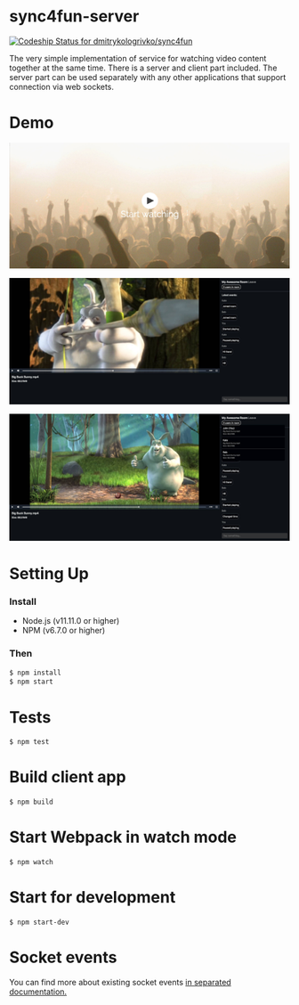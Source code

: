 # sync4fun-server
[![Codeship Status for dmitrykologrivko/sync4fun](https://app.codeship.com/projects/ff2dab20-0ead-0137-ccee-1e87ac5fd1a9/status?branch=master)](https://app.codeship.com/projects/326902)

The very simple implementation of service for watching video content together at the same time. 
There is a server and client part included. The server part can be used separately with any other applications 
that support connection via web sockets.

# Demo

![](./docs/arts/main_page.jpg)

![](./docs/arts/app_1.jpg)

![](./docs/arts/app_2.jpg)

# Setting Up

### Install

* Node.js (v11.11.0 or higher)
* NPM (v6.7.0 or higher)

### Then

```
$ npm install
$ npm start
```

# Tests

```
$ npm test
```

# Build client app

```
$ npm build
```

# Start Webpack in watch mode

```
$ npm watch
```

# Start for development

```
$ npm start-dev
```

# Socket events

You can find more about existing socket events [in separated documentation.](docs/socket_events.md)